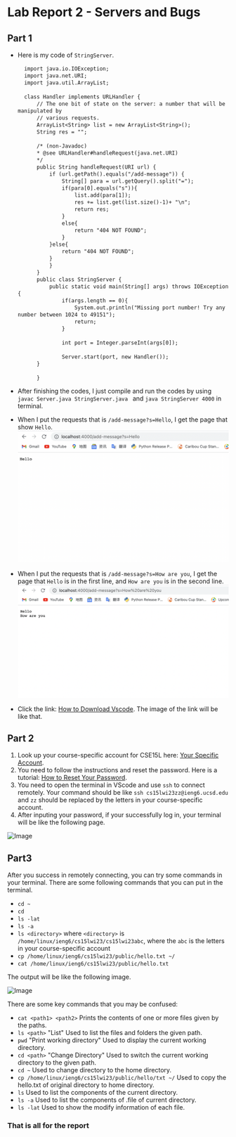 # Lab Report 2 - Servers and Bugs
## Part 1 
* Here is my code of `StringServer`.

        import java.io.IOException;
        import java.net.URI;
        import java.util.ArrayList;

        class Handler implements URLHandler {
            // The one bit of state on the server: a number that will be manipulated by
            // various requests.
            ArrayList<String> list = new ArrayList<String>();
            String res = "";

            /* (non-Javadoc)
            * @see URLHandler#handleRequest(java.net.URI)
            */
            public String handleRequest(URI url) {
                if (url.getPath().equals("/add-message")) {
                    String[] para = url.getQuery().split("=");
                    if(para[0].equals("s")){
                        list.add(para[1]);
                        res += list.get(list.size()-1)+ "\n";
                        return res;
                    }
                    else{
                        return "404 NOT FOUND";
                    }
                }else{
                    return "404 NOT FOUND";
                }
                }
            }
            public class StringServer {
                public static void main(String[] args) throws IOException {
                    if(args.length == 0){
                        System.out.println("Missing port number! Try any number between 1024 to 49151");
                        return;
                    }

                    int port = Integer.parseInt(args[0]);

                    Server.start(port, new Handler());
            }
    
            }

* After finishing the codes, I just compile and run the codes by using `javac Server.java StringServer.java ` and `java StringServer 4000` in terminal.
 
* When I put the requests that is `/add-message?s=Hello`, I get the page that show `Hello`.
 ![Image](Hello.png)
 
* When I put the requests that is `/add-message?s=How are you`, I get the page that `Hello` is in the first line, and `How are you` is in the second line.
 ![Image](Howareyou.png)
 
 
* Click the link: [How to Download Vscode](https://code.visualstudio.com/). The image of the link will be like that.


## Part 2
1. Look up your course-specific account for CSE15L here: [Your Specific Account](https://sdacs.ucsd.edu/~icc/index.php).
2. You need to follow the instructions and reset the password. Here is a tutorial: [How to Reset Your Password](https://docs.google.com/document/d/1hs7CyQeh-MdUfM9uv99i8tqfneos6Y8bDU0uhn1wqho/edit).
3. You need to open the terminal in VScode and use `ssh` to connect remotely. Your command should be like `ssh cs15lwi23zz@ieng6.ucsd.edu` and `zz` should be replaced by the letters in your course-specific account.
4. After inputing your password, if your successfully log in, your terminal will be like the following page.

![Image](RemotelyConnecting.png)

## Part3
After you success in remotely connecting, you can try some commands in your terminal. There are some following commands that you can put in the terminal.

* `cd ~`
* `cd`
* `ls -lat`
* `ls -a`
* `ls <directory>` where `<directory>` is `/home/linux/ieng6/cs15lwi23/cs15lwi23abc`, where the `abc` is the letters in your course-specific account
* `cp /home/linux/ieng6/cs15lwi23/public/hello.txt ~/`
* `cat /home/linux/ieng6/cs15lwi23/public/hello.txt`

The output will be like the following image.

![Image](Commands.png)

There are some key commands that you may be confused:
* `cat <path1> <path2>` Prints the contents of one or more files given by the paths.
* `ls <path>` "List" Used to list the files and folders the given path.
* `pwd` "Print working directory" Used to display the current working directory.
* `cd <path>` "Change Directory" Used to switch the current working directory to the given path.
* `cd ~` Used to change directory to the home directory.
* `cp /home/linux/ieng6/cs15lwi23/public/hello/txt ~/` Used to copy the hello.txt of original directory to home directory.
* `ls` Used to list the components of the current directory.
* `ls -a` Used to list the components of .file of current directory.
* `ls -lat` Used to show the modify information of each file.

### That is all for the report 
